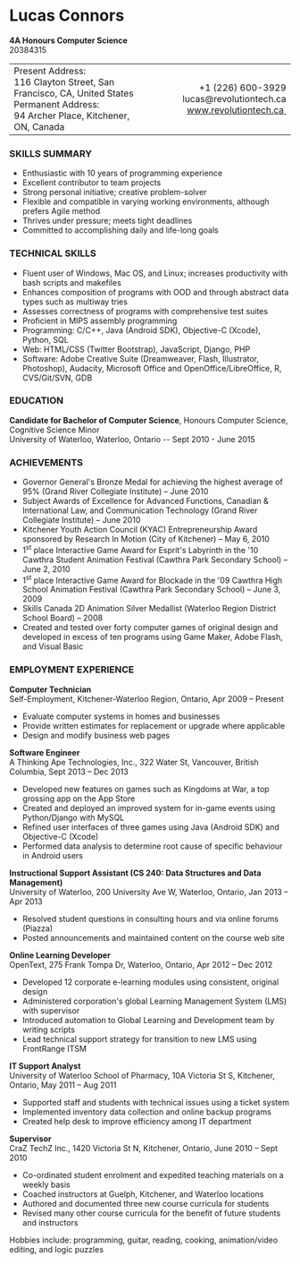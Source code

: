Lucas Connors
==

**4A Honours Computer Science**
<br />20384315

<table width="100%">
    <tr>
        <td width="50%">
        Present Address:
        <br>116 Clayton Street, San Francisco, CA, United States
        <br>Permanent Address:
        <br>94 Archer Place, Kitchener, ON, Canada
        </td>
        <td width="50%">
        <div align="right">
        +1 (226) 600-3929
        <br>lucas@revolutiontech.ca
        <br><a href="http://revolutiontech.ca">www.revolutiontech.ca&nbsp;</a>
        </div>
        </td>
    </tr>
</table>

### SKILLS SUMMARY

- Enthusiastic with 10 years of programming experience
- Excellent contributor to team projects
- Strong personal initiative; creative problem-solver
- Flexible and compatible in varying working environments, although prefers Agile method
- Thrives under pressure; meets tight deadlines
- Committed to accomplishing daily and life-long goals

### TECHNICAL SKILLS

- Fluent user of Windows, Mac OS, and Linux; increases productivity with bash scripts and makefiles
- Enhances composition of programs with OOD and through abstract data types such as multiway tries
- Assesses correctness of programs with comprehensive test suites
- Proficient in MIPS assembly programming
- Programming: C/C++, Java (Android SDK), Objective-C (Xcode), Python, SQL
- Web: HTML/CSS (Twitter Bootstrap), JavaScript, Django, PHP
- Software: Adobe Creative Suite (Dreamweaver, Flash, Illustrator, Photoshop), Audacity, Microsoft
Office and OpenOffice/LibreOffice, R, CVS/Git/SVN, GDB

### EDUCATION

**Candidate for Bachelor of Computer Science**, Honours Computer Science, Cognitive Science Minor
<br />University of Waterloo, Waterloo, Ontario -- Sept 2010 - June 2015

### ACHIEVEMENTS
- Governor General's Bronze Medal for achieving the highest average of 95% (Grand River Collegiate
Institute) – June 2010
- Subject Awards of Excellence for Advanced Functions, Canadian & International Law, and
Communication Technology (Grand River Collegiate Institute) – June 2010
- Kitchener Youth Action Council (KYAC) Entrepreneurship Award sponsored by Research In Motion
(City of Kitchener) – May 6, 2010
- 1<sup>st</sup> place Interactive Game Award for Esprit's Labyrinth in the '10 Cawthra Student Animation Festival
(Cawthra Park Secondary School) – June 2, 2010
- 1<sup>st</sup> place Interactive Game Award for Blockade in the '09 Cawthra High School Animation Festival
(Cawthra Park Secondary School) – June 3, 2009
- Skills Canada 2D Animation Silver Medallist (Waterloo Region District School Board) – 2008
- Created and tested over forty computer games of original design and developed in excess of ten
programs using Game Maker, Adobe Flash, and Visual Basic

### EMPLOYMENT EXPERIENCE

**Computer Technician**
<br />Self-Employment, Kitchener-Waterloo Region, Ontario, Apr 2009 – Present

- Evaluate computer systems in homes and businesses
- Provide written estimates for replacement or upgrade where applicable
- Design and modify business web pages

**Software Engineer**
<br />A Thinking Ape Technologies, Inc., 322 Water St, Vancouver, British Columbia, Sept 2013 – Dec 2013

- Developed new features on games such as Kingdoms at War, a top grossing app on the App Store
- Created and deployed an improved system for in-game events using Python/Django with MySQL
- Refined user interfaces of three games using Java (Android SDK) and Objective-C (Xcode)
- Performed data analysis to determine root cause of specific behaviour in Android users

**Instructional Support Assistant (CS 240: Data Structures and Data Management)**
<br />University of Waterloo, 200 University Ave W, Waterloo, Ontario, Jan 2013 – Apr 2013

- Resolved student questions in consulting hours and via online forums (Piazza)
- Posted announcements and maintained content on the course web site

**Online Learning Developer**
<br />OpenText, 275 Frank Tompa Dr, Waterloo, Ontario, Apr 2012 – Dec 2012

- Developed 12 corporate e-learning modules using consistent, original design
- Administered corporation's global Learning Management System (LMS) with supervisor
- Introduced automation to Global Learning and Development team by writing scripts
- Lead technical support strategy for transition to new LMS using FrontRange ITSM

**IT Support Analyst**
<br />University of Waterloo School of Pharmacy, 10A Victoria St S, Kitchener, Ontario, May 2011 – Aug 2011

- Supported staff and students with technical issues using a ticket system
- Implemented inventory data collection and online backup programs
- Created help desk to improve efficiency among IT department

**Supervisor**
<br />CraZ TechZ Inc., 1420 Victoria St N, Kitchener, Ontario, June 2010 – Sept 2010

- Co-ordinated student enrolment and expedited teaching materials on a weekly basis
- Coached instructors at Guelph, Kitchener, and Waterloo locations
- Authored and documented three new course curricula for students
- Revised many other course curricula for the benefit of future students and instructors

Hobbies include: programming, guitar, reading, cooking, animation/video editing, and logic puzzles
